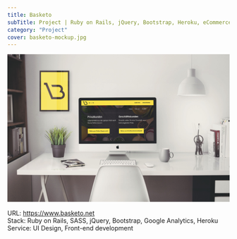 ```yaml
---
title: Basketo
subTitle: Project | Ruby on Rails, jQuery, Bootstrap, Heroku, eCommerce(B2B) 
category: "Project"
cover: basketo-mockup.jpg
---
```


![basketo.net mockup](./basketo-mockup.jpg)  

URL: https://www.basketo.net  
Stack: Ruby on Rails, SASS, jQuery, Bootstrap, Google Analytics, Heroku  
Service: UI Design, Front-end development   

